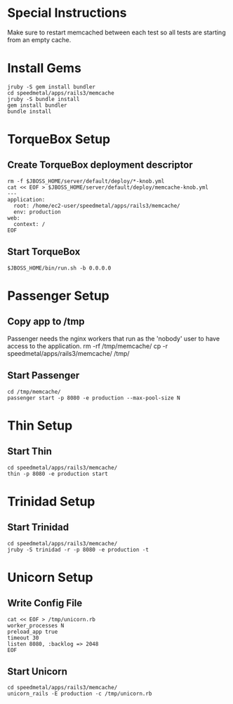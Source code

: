 # Special Instructions

Make sure to restart memcached between each test so all tests are
starting from an empty cache.

# Install Gems
    jruby -S gem install bundler
    cd speedmetal/apps/rails3/memcache
    jruby -S bundle install
    gem install bundler
    bundle install


# TorqueBox Setup

## Create TorqueBox deployment descriptor
    rm -f $JBOSS_HOME/server/default/deploy/*-knob.yml
    cat << EOF > $JBOSS_HOME/server/default/deploy/memcache-knob.yml
    ---
    application:
      root: /home/ec2-user/speedmetal/apps/rails3/memcache/
      env: production
    web:
      context: /
    EOF
## Start TorqueBox
    $JBOSS_HOME/bin/run.sh -b 0.0.0.0


# Passenger Setup

## Copy app to /tmp
Passenger needs the nginx workers that run as the 'nobody' user
to have access to the application.
    rm -rf /tmp/memcache/
    cp -r speedmetal/apps/rails3/memcache/ /tmp/

## Start Passenger
    cd /tmp/memcache/
    passenger start -p 8080 -e production --max-pool-size N


# Thin Setup

## Start Thin
    cd speedmetal/apps/rails3/memcache/
    thin -p 8080 -e production start


# Trinidad Setup

## Start Trinidad
    cd speedmetal/apps/rails3/memcache/
    jruby -S trinidad -r -p 8080 -e production -t


# Unicorn Setup

## Write Config File
    cat << EOF > /tmp/unicorn.rb
    worker_processes N
    preload_app true
    timeout 30
    listen 8080, :backlog => 2048
    EOF

## Start Unicorn
    cd speedmetal/apps/rails3/memcache/
    unicorn_rails -E production -c /tmp/unicorn.rb
